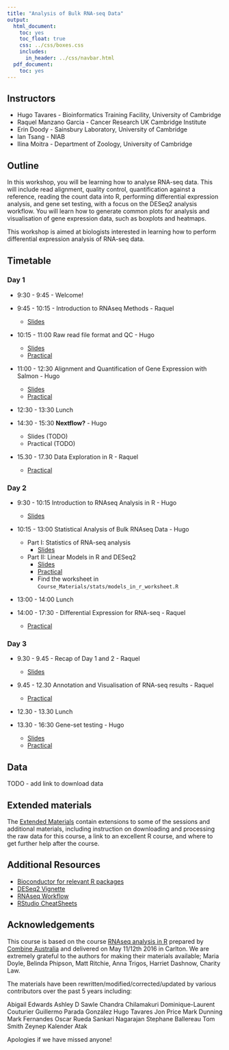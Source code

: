 ```yaml
---
title: "Analysis of Bulk RNA-seq Data"
output:
  html_document:
    toc: yes
    toc_float: true
    css: ../css/boxes.css
    includes:
      in_header: ../css/navbar.html
  pdf_document:
    toc: yes
---
```


## Instructors

* Hugo Tavares - Bioinformatics Training Facility, University of Cambridge
* Raquel Manzano Garcia - Cancer Research UK Cambridge Institute
* Erin Doody - Sainsbury Laboratory, University of Cambridge
* Ian Tsang - NIAB
* Ilina Moitra - Department of Zoology, University of Cambridge


## Outline

In this workshop, you will be learning how to analyse RNA-seq data. This will
include read alignment, quality control, quantification against a reference,
reading the count data into R, performing differential expression analysis, and
gene set testing, with a focus on the DESeq2 analysis workflow. You will learn
how to generate common plots for analysis and visualisation of gene expression
data, such as boxplots and heatmaps.

This workshop is aimed at biologists interested in learning how to perform
differential expression analysis of RNA-seq data.


## Timetable

### Day 1

* 9:30 - 9:45 - Welcome!

* 9:45 - 10:15 - Introduction to RNAseq Methods - Raquel
  * [Slides](01_Introduction_to_RNAseq_Methods.html)

* 10:15 - 11:00 Raw read file format and QC - Hugo
  * [Slides](02_FastQC_introduction.html)
  * [Practical](02_FastQC_practical.html)

* 11:00 - 12:30 Alignment and Quantification of Gene Expression with Salmon - Hugo
  * [Slides](03_Quantification_with_Salmon_introduction.html)
  * [Practical](03_Quantification_with_Salmon_practical.html)

* 12:30 - 13:30 Lunch

* 14:30 - 15:30 **Nextflow?** - Hugo
  * Slides (TODO)
  * Practical (TODO)

* 15.30 - 17.30 Data Exploration in R - Raquel
  * [Practical](05_Data_Exploration.html)


### Day 2

* 9:30 - 10:15  Introduction to RNAseq Analysis in R - Hugo
  * [Slides](06_Introduction_to_RNAseq_Analysis_in_R.html)

* 10:15 - 13:00 Statistical Analysis of Bulk RNAseq Data - Hugo
  * Part I: Statistics of RNA-seq analysis 
    * [Slides](Bulk_RNAseq_Course_Base/additional_scripts_and_materials/RNA-seq_stats.pdf)
  * Part II: Linear Models in R and DESeq2
    * [Slides](Bulk_RNAseq_Course_Base/additional_scripts_and_materials/Statistical_models_in_R_DESeq2.pdf)
    * [Practical](07_Linear_Models.html)
    * Find the worksheet in `Course_Materials/stats/models_in_r_worksheet.R`  

* 13:00 - 14:00 Lunch

* 14:00 - 17:30 - Differential Expression for RNA-seq - Raquel
  * [Practical](08_DE_analysis_with_DESeq2.html)


### Day 3

* 9.30 - 9.45 - Recap of Day 1 and 2 - Raquel
  * [Slides](Analysis_of_RNA-seq_data_day3recap.pdf)

* 9.45 - 12.30 Annotation and Visualisation of RNA-seq results - Raquel
  * [Practical](09_Annotation_and_Visualisation.html)

* 12.30 - 13.30 Lunch

* 13.30 - 16:30  Gene-set testing - Hugo  
  * [Slides](10_Gene_set_testing_introduction.html)
  * [Practical](10_Gene_set_testing.html) 


## Data

TODO - add link to download data


## Extended materials

The [Extended Materials](Extended_index.md) contain extensions to some of the
sessions and additional materials, including instruction on downloading and
processing the raw data for this course, a link to an excellent R course, and
where to get further help after the course.

## Additional Resources

* [Bioconductor for relevant R packages](https://bioconductor.org/)
* [DESeq2 Vignette](https://bioconductor.org/packages/release/bioc/vignettes/DESeq2/inst/doc/DESeq2.html)  
* [RNAseq Workflow](http://master.bioconductor.org/packages/release/workflows/vignettes/rnaseqGene/inst/doc/rnaseqGene.html)  
* [RStudio CheatSheets](https://rstudio.com/resources/cheatsheets/)

## Acknowledgements

This course is based on the course [RNAseq analysis in
R](http://combine-australia.github.io/2016-05-11-RNAseq/) prepared by [Combine
Australia](https://combine.org.au/) and delivered on May 11/12th 2016 in
Carlton. We are extremely grateful to the authors for making their materials
available; Maria Doyle, Belinda Phipson, Matt Ritchie, Anna Trigos, Harriet
Dashnow, Charity Law.

The materials have been rewritten/modified/corrected/updated by various
contributors over the past 5 years including:

Abigail Edwards
Ashley D Sawle
Chandra Chilamakuri
Dominique-Laurent Couturier
Guillermo Parada González
Hugo Tavares
Jon Price
Mark Dunning
Mark Fernandes
Oscar Rueda
Sankari Nagarajan
Stephane Ballereau
Tom Smith
Zeynep Kalender Atak

Apologies if we have missed anyone!
